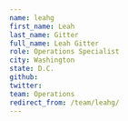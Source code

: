 ```yaml
---
name: leahg
first_name: Leah
last_name: Gitter
full_name: Leah Gitter
role: Operations Specialist
city: Washington
state: D.C.
github: 
twitter: 
team: Operations
redirect_from: /team/leahg/
---
```

